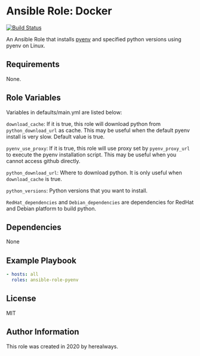 # Ansible Role: Docker

[![Build Status](https://travis-ci.com/herealways/ansible-role-pyenv.svg?branch=master)](https://travis-ci.com/herealways/ansible-role-pyenv)

An Ansible Role that installs [pyenv](https://github.com/pyenv/pyenv) and specified python versions using pyenv on Linux.

## Requirements

None.

## Role Variables

Variables in defaults/main.yml are listed below:

`download_cache`: If it is true, this role will download python from `python_download_url` as cache. This may be useful when the default pyenv install is very slow. Default value is true.

`pyenv_use_proxy`: If it is true, this role will use proxy set by `pyenv_proxy_url` to execute the pyenv installation script. This may be useful when you cannot access github directly.

`python_download_url`: Where to download python. It is only useful when `download_cache` is true.

`python_versions`: Python versions that you want to install.

`RedHat_dependencies` and `Debian_dependencies` are dependencies for RedHat and Debian platform to build python.


## Dependencies

None

## Example Playbook
```yaml
- hosts: all
  roles: ansible-role-pyenv
```

## License

MIT

## Author Information

This role was created in 2020 by herealways.

